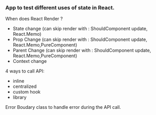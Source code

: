 ### App to test different uses of state in React.

When does React Render ?

- State change (can skip render with : ShouldComponent update, React.Memo)
- Prop Change (can skip render with : ShouldComponent update, React.Memo,PureComponent)
- Parent Change (can skip render with : ShouldComponent update, React.Memo,PureComponent)
- Context change

4 ways to call API:

- inline
- centralized
- custom hook
- library

Error Boudary class to handle error during the API call.

